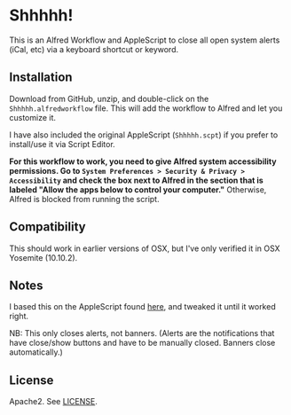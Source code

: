 # Shhhhh!
This is an Alfred Workflow and AppleScript to close all open system alerts (iCal, etc) via a keyboard shortcut or keyword.

## Installation
Download from GitHub, unzip, and double-click on the `Shhhhh.alfredworkflow` file. This will add the workflow to Alfred and let you customize it. 

I have also included the original AppleScript (`Shhhhh.scpt`) if you prefer to install/use it via Script Editor.

**For this workflow to work, you need to give Alfred system accessibility permissions. Go to `System Preferences > Security & Privacy > Accessibility` and check the box next to Alfred in the section that is labeled "Allow the apps below to control your computer."** Otherwise, Alfred is blocked from running the script.

## Compatibility
This should work in earlier versions of OSX, but I've only verified it in OSX Yosemite (10.10.2).

## Notes
I based this on the AppleScript found [here](http://hints.macworld.com/article.php?story=20140129221522629), and tweaked it until it worked right.

NB: This only closes alerts, not banners. (Alerts are the notifications that have close/show buttons and have to be manually closed. Banners close automatically.)

## License
Apache2. See [LICENSE](/LICENSE).
